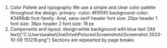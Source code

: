 1. Color Pallete and typography
We use a simple and clear color palette throughout the design.
primary -color: #f0f0f0
background-color: #3498db
font-family: Arial, sans-serif
header font size: 20px
header 1 font size: 36px
header 2 font size: 18 px
2. Components and layout: 
design:white background with blue text
![Alt text]("C:\Users\walee\OneDrive\Pictures\Screenshots\Screenshot 2023-10-09 151219.png")
Sections are sepearted by page breaks



